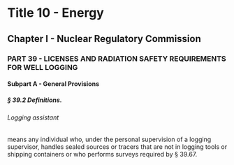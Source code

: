 
# Title 10 - Energy
## Chapter I - Nuclear Regulatory Commission
### PART 39 - LICENSES AND RADIATION SAFETY REQUIREMENTS FOR WELL LOGGING
#### Subpart A - General Provisions
##### § 39.2 Definitions.
###### Logging assistant

means any individual who, under the personal supervision of a logging supervisor, handles sealed sources or tracers that are not in logging tools or shipping containers or who performs surveys required by § 39.67.
